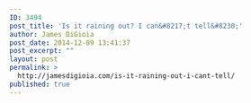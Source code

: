 ```yaml
---
ID: 3494
post_title: 'Is it raining out? I can&#8217;t tell&#8230;'
author: James DiGioia
post_date: 2014-12-09 13:41:37
post_excerpt: ""
layout: post
permalink: >
  http://jamesdigioia.com/is-it-raining-out-i-cant-tell/
published: true
---
```

